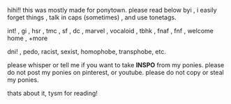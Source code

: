 hihi!! this was mostly made for ponytown. please read below
byi , i easily forget things , talk in caps (sometimes) , and use tonetags.

int! , gi , hsr , tmc , sf , dc , marvel , vocaloid , tbhk , fnaf , fnf , welcome home , +more

dni! , pedo, racist, sexist, homophobe, transphobe, etc. 

please whisper or tell me if you want to take **INSPO** from my ponies. please do not post my ponies on pinterest, or youtube. please do not copy or steal my ponies.

thats about it, tysm for reading!

<!---
cupidsblade/cupidsblade is a ✨ special ✨ repository because its `README.md` (this file) appears on your GitHub profile.
You can click the Preview link to take a look at your changes.
--->
